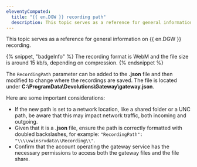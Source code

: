 ```yaml
---
eleventyComputed:
  title: "{{ en.DGW }} recording path"
  description: This topic serves as a reference for general information on {{ en.DGW }} recording.
---
```

This topic serves as a reference for general information on {{ en.DGW }} recording.

{% snippet, "badgeInfo" %}
The recording format is WebM and the file size is around 15 kb/s, depending on compression.
{% endsnippet %}

The `RecordingPath` parameter can be added to the **.json** file and then modified to change where the recordings are saved. The file is located under **C:\ProgramData\Devolutions\Gateway\gateway.json**.

Here are some important considerations:
* If the new path is set to a network location, like a shared folder or a UNC path, be aware that this may impact network traffic, both incoming and outgoing.
* Given that it is a **.json** file, ensure the path is correctly formatted with doubled backslashes, for example: `"RecordingPath": "\\\\vwinsrvdata\\Recording\\"`.
* Confirm that the account operating the gateway service has the necessary permissions to access both the gateway files and the file share.
